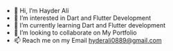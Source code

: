 - 👋 Hi, I’m Hayder Ali
- 👀 I’m interested in Dart and Flutter Development
- 🌱 I’m currently learning Dart and Flutter development
- 💞️ I’m looking to collaborate on My Portfolio
- 📫 Reach me on my Email hyderali0889@gmail.com

<!---
hyderali0889/hyderali0889 is a ✨ special ✨ repository because its `README.md` (this file) appears on your GitHub profile.
You can click the Preview link to take a look at your changes.
--->
